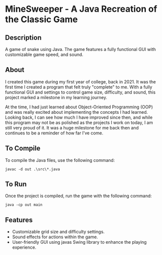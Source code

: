 # MineSweeper - A Java Recreation of the Classic Game

## Description
A game of snake using Java. The game features a fully functional GUI with customizable game speed, and sound.

## About
I created this game during my first year of college, back in 2021. It was the first time I created a program that felt truly "complete" to me. With a fully functional GUI and settings to control game size, difficulty, and sound, this project marked a milestone in my learning journey.

At the time, I had just learned about Object-Oriented Programming (OOP) and was really excited about implementing the concepts I had learned. Looking back, I can see how much I have improved since then, and while this program may not be as polished as the projects I work on today, I am still very proud of it. It was a huge milestone for me back then and continues to be a reminder of how far I’ve come.

## To Compile
To compile the Java files, use the following command:
```
javac -d out .\src\*.java
```

## To Run
Once the project is compiled, run the game with the following command:
```
java -cp out main
```

## Features
- Customizable grid size and difficulty settings.
- Sound effects for actions within the game.
- User-friendly GUI using javas Swing library to enhance the playing experience.
  
